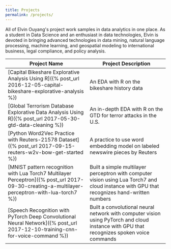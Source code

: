 ```yaml
---
title: Projects
permalink: /projects/
---
```


All of Elvin Ouyang's project work samples in data analytics in one place. As a student in Data Science and an enthusiast in data technologies, Elvin is devoted in bringing advanced technologies in data mining, natural language processing, machine learning, and geospatial modeling to international business, legal compliance, and policy analysis.

| Project Name      | Project Description      |
|-----------|------------------|
| [Capital Bikeshare Explorative Analysis Using R]({% post_url 2016-12-05-capital-bikeshare-explorative-analysis %})   | An EDA with R on the bikeshare history data|
| [Global Terrorism Database Explorative Data Analysis Using R]({% post_url 2017-05-30-gtd-data-cleaning %}) | An in-depth EDA with R on the GTD for terror attacks in the U.S. |
| [Python Word2Vec Practice with Reuters-21578 Dataset]({% post_url 2017-09-15-reuters-w2v-bow-get-started %}) | A practice to use word embedding model on labeled newswire pieces by Reuters |
| [MNIST pattern recognition with Lua Torch7 Multilayer Perceptron]({% post_url 2017-09-30-creating-a-multilayer-perceptron-with-lua-torch7 %})   | Built a simple multilayer perceptron with computer vision using Lua Torch7 and cloud instance with GPU that recognizes hand-written numbers|
| [Speech Recognition with PyTorch Deep Convolutional Neural Network]({% post_url 2017-12-10-training-cnn-for-voice-command %})   | Built a convolutional neural network with computer vision using PyTorch and cloud instance with GPU that recognizes spoken voice commands|
